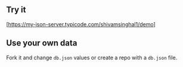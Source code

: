 ## Try it

[https://my-json-server.typicode.com/shivamsinghal1/demo]

## Use your own data

Fork it and change `db.json` values or create a repo with a `db.json` file.
